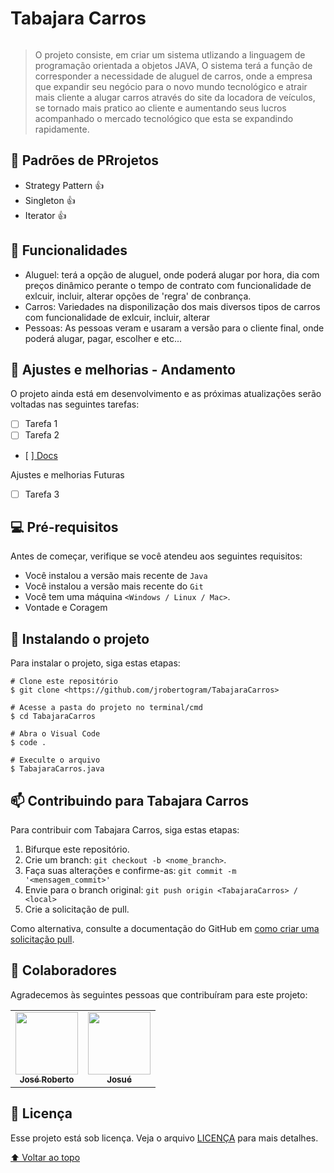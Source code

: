 # Tabajara Carros

<img src="https://uploaddeimagens.com.br/images/004/091/710/full/eeea27d5-0621-4d35-94f7-3ad4123fed9b.jpg?1667608316" alt="">

> O projeto consiste, em criar um sistema utlizando a linguagem de programação orientada a objetos JAVA, O sistema terá a função de corresponder a necessidade de aluguel de carros, onde a empresa que expandir seu negócio para o novo mundo tecnológico e atrair mais cliente a alugar carros através do site da locadora de veículos, se tornado mais pratico ao cliente e aumentando seus lucros acompanhado o mercado tecnológico que esta se expandindo rapidamente.

## 🚧 Padrões de PRrojetos
* Strategy Pattern 👍
* Singleton 👍
* Iterator 👍

## 👀 Funcionalidades
* Aluguel: terá a opção de aluguel, onde poderá alugar por hora, dia com preços dinâmico perante o tempo de contrato com funcionalidade de exlcuir, incluir, alterar opções de 'regra' de conbrança.
* Carros: Variedades na disponilização dos mais diversos tipos de carros com funcionalidade de exlcuir, incluir, alterar
* Pessoas: As pessoas veram e usaram a versão para o cliente final, onde poderá alugar, pagar, escolher e etc... 

## 🔧 Ajustes e melhorias - Andamento

O projeto ainda está em desenvolvimento e as próximas atualizações serão voltadas nas seguintes tarefas:

- [ ] Tarefa 1
- [ ] Tarefa 2
- [ ]<a href="https://docs.google.com/document/d/1R7aps-g9YsZJuFoStexlmIWyl-59LOIgNmS_-LxAqhg/edit?usp=sharing"> Docs  </a>

Ajustes e melhorias Futuras
- [ ] Tarefa 3

## 💻 Pré-requisitos

Antes de começar, verifique se você atendeu aos seguintes requisitos:
* Você instalou a versão mais recente de `Java`
* Você instalou a versão mais recente do `Git`
* Você tem uma máquina `<Windows / Linux / Mac>`.
* Vontade e Coragem

## 🚀 Instalando o projeto

Para instalar o projeto, siga estas etapas:

```
# Clone este repositório
$ git clone <https://github.com/jrobertogram/TabajaraCarros>

# Acesse a pasta do projeto no terminal/cmd
$ cd TabajaraCarros

# Abra o Visual Code
$ code .

# Execulte o arquivo
$ TabajaraCarros.java
```

## 📫 Contribuindo para Tabajara Carros
Para contribuir com Tabajara Carros, siga estas etapas:

1. Bifurque este repositório.
2. Crie um branch: `git checkout -b <nome_branch>`.
3. Faça suas alterações e confirme-as: `git commit -m '<mensagem_commit>'`
4. Envie para o branch original: `git push origin <TabajaraCarros> / <local>`
5. Crie a solicitação de pull.

Como alternativa, consulte a documentação do GitHub em [como criar uma solicitação pull](https://help.github.com/en/github/collaborating-with-issues-and-pull-requests/creating-a-pull-request).

## 🤝 Colaboradores

Agradecemos às seguintes pessoas que contribuíram para este projeto:

<table>
  <tr>
    <td align="center">
      <a href="https://github.com/jrobertogram">
        <img src="https://avatars.githubusercontent.com/u/33937381?v=4" width="100px;" alt=""/><br>
        <sub>
          <b>José Roberto</b>
        </sub>
      </a>
    </td>
    <td align="center">
      <a href="https://github.com/jr22ar">
        <img src="https://avatars.githubusercontent.com/u/65619631?v=4" width="100px;" alt=""/><br>
        <sub>
          <b>Josué</b>
        </sub>
      </a>
    </td>
  </tr>
</table>

## 📝 Licença

Esse projeto está sob licença. Veja o arquivo [LICENÇA](LICENSE.md) para mais detalhes.

[⬆ Voltar ao topo](#TabajaraCarros)<br>
